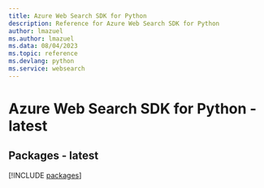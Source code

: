 ```yaml
---
title: Azure Web Search SDK for Python
description: Reference for Azure Web Search SDK for Python
author: lmazuel
ms.author: lmazuel
ms.data: 08/04/2023
ms.topic: reference
ms.devlang: python
ms.service: websearch
---
```

# Azure Web Search SDK for Python - latest
## Packages - latest
[!INCLUDE [packages](web-search-index.md)]